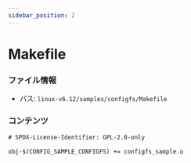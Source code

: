 ```yaml
---
sidebar_position: 2
---
```

# Makefile

### ファイル情報

- パス: `linux-v6.12/samples/configfs/Makefile`

### コンテンツ

```txt
# SPDX-License-Identifier: GPL-2.0-only

obj-$(CONFIG_SAMPLE_CONFIGFS) += configfs_sample.o

```
